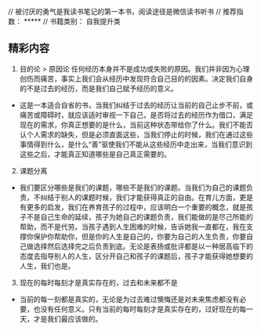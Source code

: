 // 被讨厌的勇气是我读书笔记的第一本书，阅读途径是微信读书听书
// 推荐指数： *****
// 书籍类别： 自我提升类

## 精彩内容
1. 目的论 > 原因论
任何经历本身并不是成功或失败的原因。我们并非因为心理创伤而痛苦，事实上我们会从经历中发现符合自己目的的因素。决定我们自身的不是过去的经历，而是我们自己赋予经历的意义。

* 这是一本适合自省的书，当我们纠结于过去的经历让当前的自己止步不前，或痛苦或障碍时，就应该适时审视一下自己，是否将过去的经历作为借口，满足现在的需求，你真正想要的是什么，当前这种状态带给你了什么。我们不能否认个人需求的缺失，但是必须直面这些，当我们停止的时候，我们在通过这些事情得到什么，是什么“善”驱使我们不能从这些经历中走出来，当我们意识到这些之后，才能真正知道哪些是自己真正需要的。

2. 课题分离

* 我们要区分哪些是我们的课题，哪些不是我们的课题。当我们为自己的课题负责，不纠结于别人的课题时候，我们才能获得真正的自由。在育儿方面，更是有更多的启发，我们在养育孩子的过程中，应该明白一个重要的概念，就是孩子不是自己生命的延续，孩子为她自己的课题负责，我们能做的是尽己所能的帮助，而不是代劳。当孩子遇到人生困难的时候，告诉她我一直都在，我在支撑你保护你帮助你，但是你的人生是自己的，你要为自己的人生负责，你要自己做选择然后选择完之后负责到底。无论是表扬或批评都是以一种居高临下的态度去指导别人的人生，区分开自己和孩子的课题后，孩子才能获得她想要的人生，我们也是。

3. 现在的每时每刻才是真实存在的，过去和未来都不是

* 当前的每一刻都是真实的，无论是为过去难过懊悔还是对未来焦虑都没有必要，也没有任何意义。只有当前的每时每刻才是真实存在的，过好现在的每一天，才是我们最应该做的。
